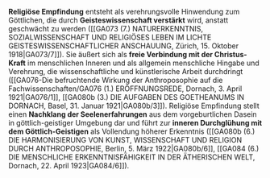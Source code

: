 
**Religiöse Empfindung** entsteht als verehrungsvolle Hinwendung zum Göttlichen, die durch **Geisteswissenschaft verstärkt** wird, anstatt geschwächt zu werden ([[GA073 (7.) NATURERKENNTNIS, SOZIALWISSENSCHAFT UND RELIGIÖSES LEBEN IM LICHTE GEISTESWISSENSCHAFTLICHER ANSCHAUUNG, Zürich, 15. Oktober 1918|GA073/7]]). Sie äußert sich als **freie Verbindung mit der Christus-Kraft** im menschlichen Inneren und als allgemein menschliche Hingabe und Verehrung, die wissenschaftliche und künstlerische Arbeit durchdringt ([[GA076-Die befruchtende Wirkung der Anthroposophie auf die Fachwissenschaften/GA076 (1.) ERÖFFNUNGSREDE, Dornach, 3. April 1921|GA076/1]], [[GA080b (3.) DIE AUFGABEN DES GOETHEANUMS IN DORNACH, Basel, 31. Januar 1921|GA080b/3]]). Religiöse Empfindung stellt einen **Nachklang der Seelenerfahrungen** aus dem vorgeburtlichen Dasein in göttlich-geistiger Umgebung dar und führt zur **inneren Durchglühung mit dem Göttlich-Geistigen** als Vollendung höherer Erkenntnis ([[GA080b (6.) DIE HARMONISIERUNG VON KUNST, WISSENSCHAFT UND RELIGION DURCH ANTHROPOSOPHIE, Berlin, 5. März 1922|GA080b/6]], [[GA084 (6.) DIE MENSCHLICHE ERKENNTNISFÄHIGKEIT IN DER ÄTHERISCHEN WELT, Dornach, 22. April 1923|GA084/6]]).
